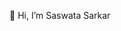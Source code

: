 👋 Hi, I’m Saswata Sarkar

<!---
sarkarsaswata/sarkarsaswata is a ✨ special ✨ repository because its `README.md` (this file) appears on your GitHub profile.
You can click the Preview link to take a look at your changes.
--->
